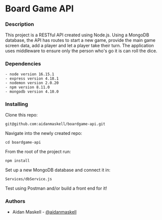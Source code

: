 # Board Game API

### Description
This project is a RESTful API created using Node.js. Using a MongoDB database, the API has routes to start a new game, provide the main game screen data, add a player and let a player take their turn. The application uses middleware to ensure only the person who's go it is can roll the dice. 

### Dependencies
``` 
- node version 16.15.1
- express version 4.18.1 
- nodemon version 2.0.20
- npm version 8.11.0
- mongodb version 4.10.0
```

### Installing
Clone this repo:
```
git@github.com:aidanmaskell/boardgame-api.git
```
Navigate into the newly created repo:
```
cd boardgame-api
```
From the root of the project run:
```
npm install
```
Set up a new MongoDB database and connect it in:
```
Services/dbService.js
```

Test using Postman and/or build a front end for it!

### Authors
- Aidan Maskell - [@aidanmaskell](https://github.com/aidanmaskell)
